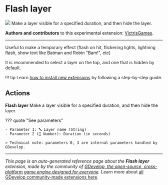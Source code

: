 # Flash layer

<img src="https://resources.gdevelop-app.com/assets/Icons/flash-outline.svg" class="extension-icon"></img>
Make a layer visible for a specified duration, and then hide the layer.

**Authors and contributors** to this experimental extension: [VictrisGames](https://gd.games/VictrisGames).

---

Useful to make a temporary effect (flash on hit, flickering lights, lightning flash, show text like Batman and Robin "Bam!", etc)

It is recommended to select a layer on the top, and one that is hidden by default.

!!! tip
    Learn [how to install new extensions](/gdevelop5/extensions/search) by following a step-by-step guide.

## Actions

**Flash layer**
Make a layer visible for a specified duration, and then hide the layer.

??? quote "See parameters"

    - Parameter 1: 🔤 Layer name (String)
    - Parameter 2 (🔢 Number): Duration (in seconds)

    > Technical note: parameters 0, 3 are internal parameters handled by GDevelop.




---

*This page is an auto-generated reference page about the **Flash layer** extension, made by the community of [GDevelop, the open-source, cross-platform game engine designed for everyone](https://gdevelop.io/).* Learn more about [all GDevelop community-made extensions here](/gdevelop5/extensions).